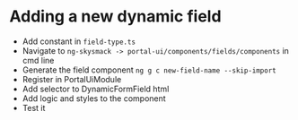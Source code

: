 # Adding a new dynamic field

- Add constant in `field-type.ts`
- Navigate to `ng-skysmack -> portal-ui/components/fields/components` in cmd line
- Generate the field component `ng g c new-field-name --skip-import`
- Register in PortalUiModule
- Add selector to DynamicFormField html
- Add logic and styles to the component
- Test it
